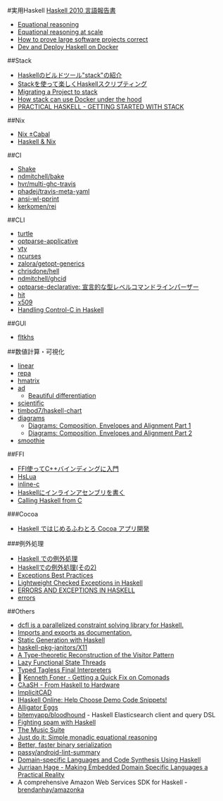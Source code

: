 #実用Haskell
[Haskell 2010 言語報告書](http://www.sampou.org/haskell/haskell2010-report-htja/)

* [Equational reasoning](http://www.haskellforall.com/2013/12/equational-reasoning.html)
* [Equational reasoning at scale](http://www.haskellforall.com/2014/07/equational-reasoning-at-scale.html)
* [How to prove large software projects correct](http://www.techcast.com/events/bigtechday8/maffei-1450/?q=maffei-1450)
* [Dev and Deploy Haskell on Docker](http://begriffs.com/posts/2015-08-11-dev-deploy-haskell-docker.html)

##Stack
* [Haskellのビルドツール"stack"の紹介](http://qiita.com/tanakh/items/6866d0f570d0547df026)
* [Stackを使って楽しくHaskellスクリプティング](http://qiita.com/tanakh/items/1ca4ba9e1f5006a30106)
* [Migrating a Project to stack](http://duplode.github.io/posts/migrating-a-project-to-stack.html)
* [How stack can use Docker under the hood](https://www.fpcomplete.com/blog/2015/08/stack-docker)
* [PRACTICAL HASKELL - GETTING STARTED WITH STACK](http://seanhess.github.io/2015/08/04/practical-haskell-getting-started.html)

##Nix
* [Nix ±Cabal](http://begriffs.com/posts/2015-08-07-nix-plus-minus-cabal.html)
* [Haskell & Nix](https://www.youtube.com/playlist?list=PLErve0z4I-unD_Kz9LuK7fm_0xaZPyKA4)

##CI
* [Shake](http://shakebuild.com/)
* [ndmitchell/bake](https://github.com/ndmitchell/bake)
* [hvr/multi-ghc-travis](https://github.com/hvr/multi-ghc-travis)
* [phadej/travis-meta-yaml](https://github.com/phadej/travis-meta-yaml)
* [ansi-wl-pprint](https://hackage.haskell.org/package/ansi-wl-pprint)
* [kerkomen/rei](https://github.com/kerkomen/rei)

##CLI
* [turtle](http://hackage.haskell.org/package/turtle)
* [optparse-applicative](https://hackage.haskell.org/package/optparse-applicative)
* [vty](https://hackage.haskell.org/package/vty)
* [ncurses](http://hackage.haskell.org/package/ncurses)
* [zalora/getopt-generics](https://github.com/zalora/getopt-generics)
* [chrisdone/hell](https://github.com/chrisdone/hell)
* [ndmitchell/ghcid](https://github.com/ndmitchell/ghcid)
* [optparse-declarative: 宣言的な型レベルコマンドラインパーザー](http://qiita.com/tanakh/items/b6ea4c65d8ed511ac98d)
* [hit](https://hackage.haskell.org/package/hit)
* [x509](https://hackage.haskell.org/package/x509)
* [Handling Control-C in Haskell](http://neilmitchell.blogspot.jp/2015/05/handling-control-c-in-haskell.html)

##GUI
* [fltkhs](http://hackage.haskell.org/package/fltkhs)

##数値計算・可視化
* [linear](http://hackage.haskell.org/package/linear)
* [repa](https://hackage.haskell.org/package/repa)
* [hmatrix](https://hackage.haskell.org/package/hmatrix)
* [ad](https://hackage.haskell.org/package/ad)
  * [Beautiful differentiation](http://conal.net/blog/posts/beautiful-differentiation)
* [scientific](https://hackage.haskell.org/package/scientific)
* [timbod7/haskell-chart](https://github.com/timbod7/haskell-chart)
* [diagrams](http://projects.haskell.org/diagrams/)
  * [Diagrams: Composition, Envelopes and Alignment Part 1](https://www.youtube.com/watch?v=5_fCUSOn7m0)
  * [Diagrams: Composition, Envelopes and Alignment Part 2](https://www.youtube.com/watch?v=nZCzsBOYdis)
* [smoothie](https://hackage.haskell.org/package/smoothie)

##FFI
* [FFI使ってC++バインディングに入門](http://mymo.blog8.fc2.com/blog-entry-52.html)
* [HsLua](https://www.haskell.org/haskellwiki/HsLua)
* [inline-c](https://hackage.haskell.org/package/inline-c)
* [Haskellにインラインアセンブリを書く](http://qiita.com/tanakh/items/08c15f6e72dbe2da61a8)
* [Calling Haskell from C](https://wiki.haskell.org/Calling_Haskell_from_C)

###Cocoa
* [Haskell ではじめるふわとろ Cocoa アプリ開発](http://konn-san.com/prog/haskell/haskell-introduction-to-cocoa.html)

###例外処理
* [Haskell での例外処理](http://d.hatena.ne.jp/kazu-yamamoto/20120604/1338802792)
* [Haskellでの例外処理(その2)](http://d.hatena.ne.jp/kazu-yamamoto/20120605/1338871044)
* [Exceptions Best Practices](https://www.fpcomplete.com/user/commercial/content/exceptions-best-practices)
* [Lightweight Checked Exceptions in Haskell](http://www.well-typed.com/blog/2015/07/checked-exceptions/)
* [ERRORS AND EXCEPTIONS IN HASKELL](http://www.stackbuilders.com/news/errors-and-exceptions-in-haskell)
* [errors](http://hackage.haskell.org/package/errors)

##Others
* [dcfl is a parallelized constraint solving library for Haskell.](http://poincare.github.io/DCFL/)
* [Imports and exports as documentation.](http://blog.urbanslug.com/posts/2015-08-22-imports-and-exports-as-documentation.html)
* [Static Generation with Haskell](http://two-wrongs.com/static-generation-with-haskell)
* [haskell-pkg-janitors/X11](https://github.com/haskell-pkg-janitors/X11)
* [A Type-theoretic Reconstruction of the Visitor Pattern](http://www.cs.bham.ac.uk/~hxt/research/mfps-visitors.pdf)
* [Lazy Functional State Threads](http://citeseerx.ist.psu.edu/viewdoc/download?doi=10.1.1.144.2237&rep=rep1&type=pdf)
* [Typed Tagless Final Interpreters](http://okmij.org/ftp/tagless-final/course/lecture.pdf)
* 🎥 [Kenneth Foner - Getting a Quick Fix on Comonads](https://www.youtube.com/watch?v=F7F-BzOB670)
* [CλaSH - From Haskell to Hardware](http://www.clash-lang.org/)
* [ImplicitCAD](http://www.implicitcad.org/)
* [IHaskell Online: Help Choose Demo Code Snippets!](http://www.reddit.com/r/haskell/comments/37uqqk/ihaskell_online_help_choose_demo_code_snippets/)
* [Alligator Eggs](http://www.jmuk.org/AlligatorEggs.html)
* [bitemyapp/bloodhound](https://github.com/bitemyapp/bloodhound) - Haskell Elasticsearch client and query DSL
* [Fighting spam with Haskell](https://code.facebook.com/posts/745068642270222/fighting-spam-with-haskell/)
* [The Music Suite](http://music-suite.github.io/docs/ref/)
* [Just do it: Simple monadic equational reasoning](http://www.cs.ox.ac.uk/publications/publication4877-abstract.html)
* [Better, faster binary serialization](https://github.com/meiersi/HaskellerZ/blob/master/meetups/20150529-ZuriHac2015_Duncan_Coutts-Better_Faster_Binary_Serialization/binary.pdf)
* [passy/android-lint-summary](https://github.com/passy/android-lint-summary)
* [Domain-specific Languages and Code Synthesis Using Haskell](http://dl.acm.org/citation.cfm?id=2617811)
* [Jurriaan Hage - Making Embedded Domain Specific Languages a Practical Reality](https://www.youtube.com/watch?v=bPrM1gONdII)
* A comprehensive Amazon Web Services SDK for Haskell - [brendanhay/amazonka](https://github.com/brendanhay/amazonka)
